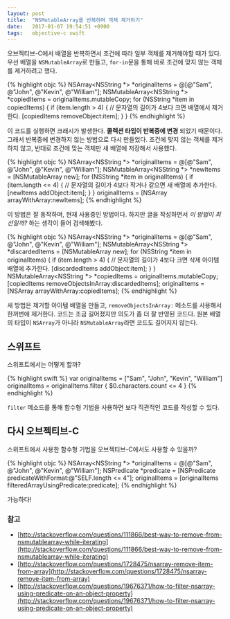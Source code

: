```yaml
---
layout: post
title:  "NSMutableArray를 반복하며 객체 제거하기"
date:   2017-01-07 19:54:51 +0900
tags:   objective-c swift
---
```

오브젝티브-C에서 배열을 반복하면서 조건에 따라 일부 객체를 제거해야할 때가 있다.
우선 배열을 `NSMutableArray`로 만들고, `for-in`문을 통해 바로 조건에 맞지 않는 객체를 제거하려고 했다.

{% highlight objc %}
NSArray<NSString *> *originalItems = @[@"Sam", @"John", @"Kevin", @"William"];
NSMutableArray<NSString *> *copiedItems = originalItems.mutableCopy;
for (NSString *item in copiedItems) {
    if (item.length > 4) {
        // 문자열의 길이가 4보다 크면 배열에서 제거한다.
        [copiedItems removeObject:item];
    }
}
{% endhighlight %}

이 코드를 실행하면 크래시가 발생한다. **콜렉션 타입이 반복중에 변경** 되었기 때문이다.
그래서 반복중에 변경하지 않는 방법으로 다시 만들었다.
조건에 맞지 않는 객체를 제거하지 않고, 반대로 조건에 맞는 객체만 새 배열에 저장해서 사용했다.

{% highlight objc %}
NSArray<NSString *> *originalItems = @[@"Sam", @"John", @"Kevin", @"William"];
NSMutableArray<NSString *> *newItems = [NSMutableArray new];
for (NSString *item in originalItems) {
    if (item.length <= 4) {
        // 문자열의 길이가 4보다 작거나 같으면 새 배열에 추가한다.
        [newItems addObject:item];
    }
}
originalItems = [NSArray arrayWithArray:newItems];
{% endhighlight %}

이 방법은 잘 동작하며, 현재 사용중인 방법이다.
하지만 글을 작성하면서 _이 방법이 최선일까?_ 하는 생각이 들어 검색해봤다.

{% highlight objc %}
NSArray<NSString *> *originalItems = @[@"Sam", @"John", @"Kevin", @"William"];
NSMutableArray<NSString *> *discardedItems = [NSMutableArray new];
for (NSString *item in originalItems) {
    if (item.length > 4) {
        // 문자열의 길이가 4보다 크면 삭제 아이템 배열에 추가한다.
        [discardedItems addObject:item];
    }
}
NSMutableArray<NSString *> *copiedItems = originalItems.mutableCopy;
[copiedItems removeObjectsInArray:discardedItems];
originalItems = [NSArray arrayWithArray:copiedItems];
{% endhighlight %}

새 방법은 제거할 아이템 배열을 만들고, `removeObjectsInArray:` 메소드를 사용해서 한꺼번에 제거한다.
코드는 조금 길어졌지만 의도가 좀 더 잘 반영된 코드다.
원본 배열의 타입이 `NSArray`가 아니라 `NSMutableArray`라면 코드도 길어지지 않는다.

## 스위프트

스위프트에서는 어떻게 할까?

{% highlight swift %}
var originalItems = ["Sam", "John", "Kevin", "William"]
originalItems = originalItems.filter { $0.characters.count <= 4 }
{% endhighlight %}

`filter` 메소드를 통해 함수형 기법을 사용하면 보다 직관적인 코드를 작성할 수 있다.

## 다시 오브젝티브-C

스위프트에서 사용한 함수형 기법을 오브젝티브-C에서도 사용할 수 있을까?

{% highlight objc %}
NSArray<NSString *> *originalItems = @[@"Sam", @"John", @"Kevin", @"William"];
NSPredicate *predicate = [NSPredicate predicateWithFormat:@"SELF.length <= 4"];
originalItems = [originalItems filteredArrayUsingPredicate:predicate];
{% endhighlight %}

가능하다!

### 참고
- [http://stackoverflow.com/questions/111866/best-way-to-remove-from-nsmutablearray-while-iterating](http://stackoverflow.com/questions/111866/best-way-to-remove-from-nsmutablearray-while-iterating)
- [http://stackoverflow.com/questions/1728475/nsarray-remove-item-from-array](http://stackoverflow.com/questions/1728475/nsarray-remove-item-from-array)
- [http://stackoverflow.com/questions/19676371/how-to-filter-nsarray-using-predicate-on-an-object-property](http://stackoverflow.com/questions/19676371/how-to-filter-nsarray-using-predicate-on-an-object-property)
